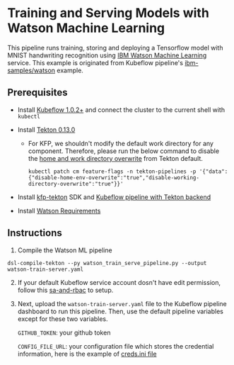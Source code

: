 # Training and Serving Models with Watson Machine Learning

This pipeline runs training, storing and deploying a Tensorflow model with MNIST handwriting recognition using [IBM Watson Machine Learning](https://www.ibm.com/cloud/machine-learning) service. This example is originated from Kubeflow pipeline's [ibm-samples/watson](https://github.com/kubeflow/pipelines/tree/master/samples/contrib/ibm-samples/watson) example.

## Prerequisites 
- Install [Kubeflow 1.0.2+](https://www.kubeflow.org/docs/started/getting-started/) and connect the cluster to the current shell with `kubectl`
- Install [Tekton 0.13.0](https://github.com/tektoncd/pipeline/releases/tag/v0.13.0)
    - For KFP, we shouldn't modify the default work directory for any component. Therefore, please run the below command to disable the [home and work directory overwrite](https://github.com/tektoncd/pipeline/blob/master/docs/install.md#customizing-the-pipelines-controller-behavior) from Tekton default.
        ```shell
        kubectl patch cm feature-flags -n tekton-pipelines -p '{"data":{"disable-home-env-overwrite":"true","disable-working-directory-overwrite":"true"}}'
        ```
- Install [kfp-tekton](/sdk/README.md#steps) SDK and [Kubeflow pipeline with Tekton backend](/tekton_kfp_guide.md)

- Install [Watson Requirements](https://github.com/kubeflow/pipelines/tree/master/samples/contrib/ibm-samples/watson#requirements) 

## Instructions

1. Compile the Watson ML pipeline
```shell
dsl-compile-tekton --py watson_train_serve_pipeline.py --output watson-train-server.yaml
```
2. If your default Kubeflow service account dosn't have edit permission, follow this [sa-and-rbac](/sdk/sa-and-rbac.md) to setup.

3. Next, upload the `watson-train-server.yaml` file to the Kubeflow pipeline dashboard to run this pipeline. Then, use the default pipeline variables except for these two variables. 

    `GITHUB_TOKEN`: your github token

    `CONFIG_FILE_URL`: your configuration file which stores the credential information, here is the example of [creds.ini file](https://github.com/kubeflow/pipelines/blob/master/samples/contrib/ibm-samples/watson/credentials/creds.ini) 

